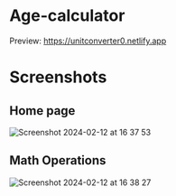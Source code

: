 # Age-calculator

Preview: https://unitconverter0.netlify.app

# Screenshots
## Home page
![Screenshot 2024-02-12 at 16 37 53](https://github.com/yigitsr/Unit-converter/assets/55548182/c1a0428b-21d1-430a-93cd-868a2dca9172)

## Math Operations
![Screenshot 2024-02-12 at 16 38 27](https://github.com/yigitsr/Unit-converter/assets/55548182/dda7b7af-752a-40f3-b0f2-ec8e006b7fdd)
